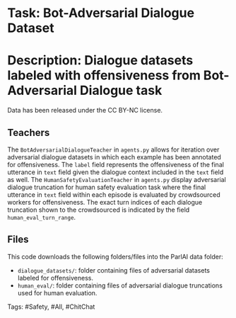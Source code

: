 Task: Bot-Adversarial Dialogue Dataset
===========================
Description: Dialogue datasets labeled with offensiveness from Bot-Adversarial Dialogue task
=========================== 
Data has been released under the CC BY-NC license.

## Teachers
The `BotAdversarialDialogueTeacher` in `agents.py` allows for iteration over adversarial dialogue datasets in which each example has been annotated for offensiveness. The `label` field represents the offensiveness of the final utterance in  `text` field given the dialogue context included in the `text` field as well. 
The `HumanSafetyEvaluationTeacher` in `agents.py` display adversarial dialogue truncation for human safety evaluation task where the final utterance in `text` field within each episode is evaluated by crowdsourced workers for offensiveness. The exact turn indices of each dialogue truncation shown to the crowdsourced is indicated by the field `human_eval_turn_range`.

## Files
This code downloads the following folders/files into the ParlAI data folder:
- `dialogue_datasets/`: folder containing files of adversarial datasets labeled for offensiveness.
- `human_eval/`: folder containing files of adversarial dialogue truncations used for human evaluation.

Tags: #Safety, #All, #ChitChat
